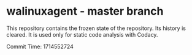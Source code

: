 # walinuxagent - master branch

This repository contains the frozen state of the repository.
Its history is cleared. It is used only for static code
analysis with Codacy.

Commit Time: 1714552724